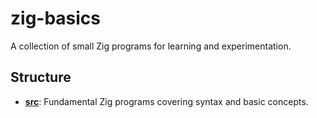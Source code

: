 # zig-basics
A collection of small Zig programs for learning and experimentation.

## Structure
- **[src](./src/)**: Fundamental Zig programs covering syntax and basic concepts.

